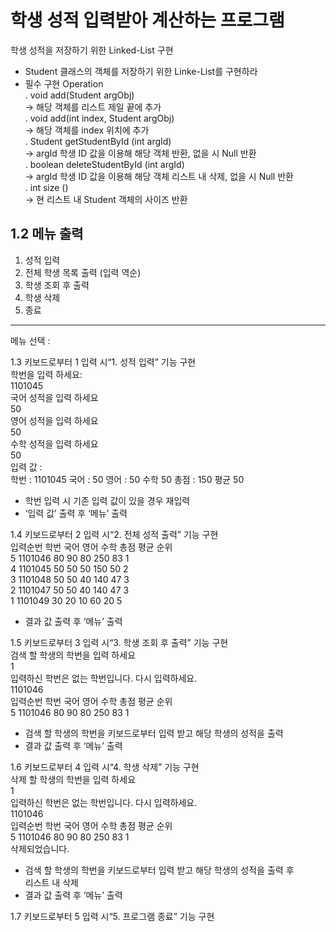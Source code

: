 # 학생 성적 입력받아 계산하는 프로그램

 학생 성적을 저장하기 위한 Linked-List 구현   
 - Student 클래스의 객체를 저장하기 위한 Linke-List를 구현하라   
 - 필수 구현 Operation   
 . void add(Student argObj)   
 → 해당 객체를 리스트 제일 끝에 추가   
 . void add(int index, Student argObj)   
 → 해당 객체를 index 위치에 추가   
 . Student getStudentById (int argId)   
 → argId 학생 ID 값을 이용해 해당 객체 반환, 없을 시 Null 반환   
 . boolean deleteStudentById (int argId)   
 → argId 학생 ID 값을 이용해 해당 객체 리스트 내 삭제, 없을 시 Null 반환   
 . int size ()   
 → 현 리스트 내 Student 객체의 사이즈 반환   
    
  1.2 메뉴 출력   
--------------------------   
1. 성적 입력   
2. 전체 학생 목록 출력 (입력 역순)   
3. 학생 조회 후 출력   
4. 학생 삭제   
5. 종료   
------------------------   
메뉴 선택 :   
   
1.3 키보드로부터 1 입력 시“1. 성적 입력” 기능 구현    
학번을 입력 하세요:   
1101045   
국어 성적을 입력 하세요   
50   
영어 성적을 입력 하세요   
50   
수학 성적을 입력 하세요   
50   
입력 값 :   
학번 : 1101045 국어 : 50 영어 : 50 수학 50 총점 : 150 평균 50   
 - 학번 입력 시 기존 입력 값이 있을 경우 재입력    
 - ‘입력 값’ 출력 후 ‘메뉴’ 출력   
    
1.4 키보드로부터 2 입력 시“2. 전체 성적 출력” 기능 구현    
입력순번 학번 국어 영어 수학 총점 평균 순위   
5 1101046 80 90 80 250 83 1   
4 1101045 50 50 50 150 50 2   
3 1101048 50 50 40 140 47 3   
2 1101047 50 50 40 140 47 3   
1 1101049 30 20 10 60 20 5   
 - 결과 값 출력 후 ‘메뉴’ 출력   
    
1.5 키보드로부터 3 입력 시“3. 학생 조회 후 출력” 기능 구현    
검색 할 학생의 학번을 입력 하세요   
1   
입력하신 학번은 없는 학번입니다. 다시 입력하세요.   
1101046    
입력순번 학번 국어 영어 수학 총점 평균 순위   
5 1101046 80 90 80 250 83 1   
 - 검색 할 학생의 학번을 키보드로부터 입력 받고 해당 학생의 성적을 출력   
 - 결과 값 출력 후 ‘메뉴’ 출력   
    
1.6 키보드로부터 4 입력 시“4. 학생 삭제” 기능 구현   
삭제 할 학생의 학번을 입력 하세요   
1   
입력하신 학번은 없는 학번입니다. 다시 입력하세요.   
1101046   
입력순번 학번 국어 영어 수학 총점 평균 순위   
5 1101046 80 90 80 250 83 1   
삭제되었습니다.   
 - 검색 할 학생의 학번을 키보드로부터 입력 받고 해당 학생의 성적을 출력 후   
 리스트 내 삭제   
 - 결과 값 출력 후 ‘메뉴’ 출력   
    
 1.7 키보드로부터 5 입력 시“5. 프로그램 종료” 기능 구현    
